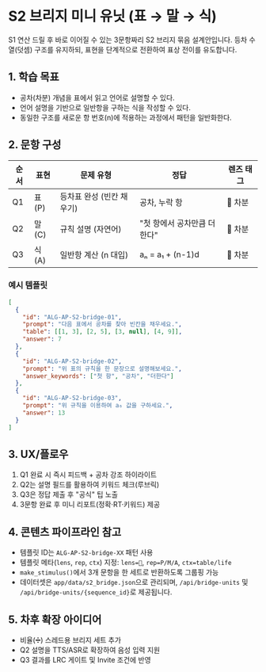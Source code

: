 # S2 브리지 미니 유닛 (표 → 말 → 식)

S1 연산 드릴 후 바로 이어질 수 있는 3문항짜리 S2 브리지 묶음 설계안입니다. 등차 수열(덧셈) 구조를 유지하되, 표현을 단계적으로 전환하여 표상 전이를 유도합니다.

## 1. 학습 목표
- 공차(차분) 개념을 표에서 읽고 언어로 설명할 수 있다.
- 언어 설명을 기반으로 일반항을 구하는 식을 작성할 수 있다.
- 동일한 구조를 새로운 항 번호(n)에 적용하는 과정에서 패턴을 일반화한다.

## 2. 문항 구성
| 순서 | 표현 | 문제 유형 | 정답 | 렌즈 태그 |
|------|------|-----------|------|-----------|
| Q1 | 표(P) | 등차표 완성 (빈칸 채우기) | 공차, 누락 항 | 🔺 차분 |
| Q2 | 말(C) | 규칙 설명 (자연어) | "첫 항에서 공차만큼 더한다" | 🔺 차분 |
| Q3 | 식(A) | 일반항 계산 (n 대입) | aₙ = a₁ + (n-1)d | 🔺 차분 |

### 예시 템플릿
```json
[
  {
    "id": "ALG-AP-S2-bridge-01",
    "prompt": "다음 표에서 공차를 찾아 빈칸을 채우세요.",
    "table": [[1, 3], [2, 5], [3, null], [4, 9]],
    "answer": 7
  },
  {
    "id": "ALG-AP-S2-bridge-02",
    "prompt": "위 표의 규칙을 한 문장으로 설명해보세요.",
    "answer_keywords": ["첫 항", "공차", "더한다"]
  },
  {
    "id": "ALG-AP-S2-bridge-03",
    "prompt": "위 규칙을 이용하여 a₆ 값을 구하세요.",
    "answer": 13
  }
]
```

## 3. UX/플로우
1. Q1 완료 시 즉시 피드백 + 공차 강조 하이라이트
2. Q2는 설명 필드를 활용하여 키워드 체크(루브릭)
3. Q3은 정답 제출 후 "공식" 팁 노출
4. 3문항 완료 후 미니 리포트(정확·RT·키워드) 제공

## 4. 콘텐츠 파이프라인 참고
- 템플릿 ID는 `ALG-AP-S2-bridge-XX` 패턴 사용
- 템플릿 메타(`lens`, `rep`, `ctx`) 지정: `lens=🔺`, `rep=P/M/A`, `ctx=table/life`
- `make_stimulus()`에서 3개 문항을 한 세트로 반환하도록 그룹핑 가능
- 데이터셋은 `app/data/s2_bridge.json`으로 관리되며, `/api/bridge-units` 및 `/api/bridge-units/{sequence_id}`로 제공됩니다.

## 5. 차후 확장 아이디어
- 비율(➗) 스레드용 브리지 세트 추가
- Q2 설명을 TTS/ASR로 확장하여 음성 입력 지원
- Q3 결과를 LRC 게이트 및 Invite 조건에 반영
